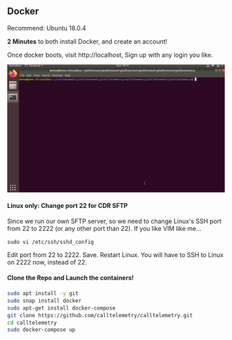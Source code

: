 ## Docker

Recommend: Ubuntu 18.0.4 

**2 Minutes** to both install Docker, and create an account!

Once docker boots, visit http://localhost, Sign up with any login you like.

![docker install](docker-install.gif)  

#### Linux only: Change port 22 for CDR SFTP
Since we run our own SFTP server, so we need to change Linux's SSH port from 22 to 2222 (or any other port than 22). 
If you like VIM like me...
```
sudo vi /etc/ssh/sshd_config
```
Edit port from 22 to 2222. Save.
Restart Linux.
You will have to SSH to Linux on 2222 now, instead of 22.


#### Clone the Repo and Launch the containers!
``` bash
sudo apt install -y git
sudo snap install docker
sudo apt-get install docker-compose
git clone https://github.com/calltelemetry/calltelemetry.git
cd calltelemetry
sudo docker-compose up
```